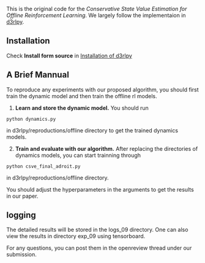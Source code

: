 This is the original code for the *Conservative State Value Estimation for Offline Reinforcement Learning*.
We largely follow the implementaion in [d3rlpy](https://github.com/takuseno/d3rlpy/commit/1ac85b9955408b5e3e9f67ec6592828d8021885b).

## Installation
Check **Install form source** in [Installation of d3rlpy](https://d3rlpy.readthedocs.io/en/v1.1.1/installation.html)

## A Brief Mannual
To reproduce any experiments with our proposed algorithm, you should first train the dynamic model and then train the offline rl models. 

1. **Learn and store the dynamic model.** You should run
```
python dynamics.py
```
in d3rlpy/reproductions/offline directory to get the trained dynamics models.

2. **Train and evaluate with our algorithm.** After replacing the directories of dynamics models, you can start trainning through 
```
python csve_final_adroit.py 
```
in d3rlpy/reproductions/offline directory.

You should adjust the hyperparameters in the arguments to get the results in our paper.

## logging
The detailed results will be stored in the logs_09 directory. One can also view the results in directory exp_09 using tensorboard. 

For any questions, you can post them in the openreview thread under our submission.



